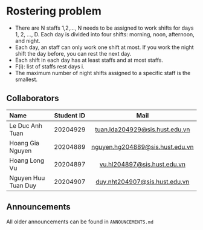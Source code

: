 # Rostering problem
- There are N staffs 1,2,..., N needs to be assigned to work shifts for days 1, 2, ..., D. Each day is divided into four shifts: morning, noon, afternoon, and night.
- Each day, an staff can only work one shift at most. If you work the night shift the day before, you can rest the next day.
- Each shift in each day has at least staffs and at most staffs.
- F(i): list of staffs rest days i.
- The maximum number of night shifts assigned to a specific staff is the smallest.
## Collaborators 
| Name                         | Student ID       | Mail                                      |
| :---                         |    :----:        |          :---:                             |
| Le Duc Anh Tuan              | 20204929         | tuan.lda204929@sis.hust.edu.vn            |
| Hoang Gia Nguyen             | 20204889         | nguyen.hg204889@sis.hust.edu.vn           |
| Hoang Long Vu                | 20204897         | vu.hl204897@sis.hust.edu.vn               |
| Nguyen Huu Tuan Duy          | 20204907         | duy.nht204907@sis.hust.edu.vn             |

## Announcements
All older announcements can be found in `ANNOUNCEMENTS.md`

